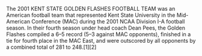 The 2001 KENT STATE GOLDEN FLASHES FOOTBALL TEAM was an American football team that represented Kent State University in the Mid-American Conference (MAC) during the 2001 NCAA Division I-A football season. In their fourth season under head coach Dean Pees, the Golden Flashes compiled a 6–5 record (5–3 against MAC opponents), finished in a tie for fourth place in the MAC East, and were outscored by all opponents by a combined total of 281 to 248.[1][2]
